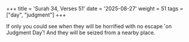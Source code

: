 +++
title = 'Surah 34, Verses 51'
date = '2025-08-27'
weight = 51
tags = ["day", "judgment"]
+++

If only you could see when they will be horrified with no escape ˹on Judgment Day˺! And they will be seized from a nearby place.